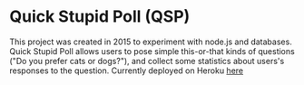 # Quick Stupid Poll (QSP) #

This project was created in 2015 to experiment with node.js and databases. Quick Stupid Poll allows users to pose simple this-or-that kinds of questions ("Do you prefer cats or dogs?"), and collect some statistics about users's responses to the question. Currently deployed on Heroku [here](quickstupidpoll.herokuapp.com)
